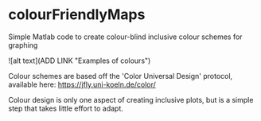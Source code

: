 # colourFriendlyMaps
Simple Matlab code to create colour-blind inclusive colour schemes for graphing

![alt text](ADD LINK "Examples of colours")

Colour schemes are based off the 'Color Universal Design' protocol, available here: https://jfly.uni-koeln.de/color/

Colour design is only one aspect of creating inclusive plots, but is a simple step that takes little effort to adapt.

